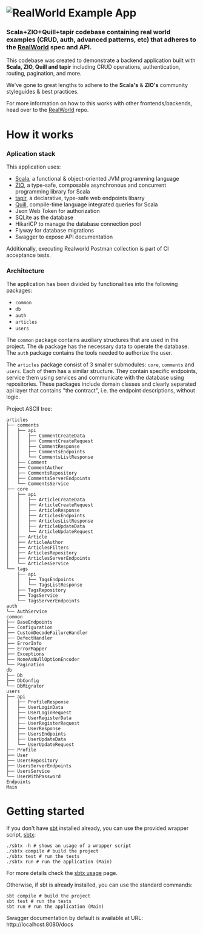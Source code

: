 # ![RealWorld Example App](logo.png)

### Scala+ZIO+Quill+tapir codebase containing real world examples (CRUD, auth, advanced patterns, etc) that adheres to the [RealWorld](https://github.com/gothinkster/realworld) spec and API.

This codebase was created to demonstrate a backend application built with **Scala, ZIO, Quill and tapir** including CRUD operations, authentication, routing, pagination, and more.

We've gone to great lengths to adhere to the **Scala's** & **ZIO's** community styleguides & best practices.

For more information on how to this works with other frontends/backends, head over to the [RealWorld](https://github.com/gothinkster/realworld) repo.


# How it works
### Aplication stack 

This application uses:

* [Scala](https://scala-lang.org), a functional & object-oriented JVM programming language
* [ZIO](https://zio.dev), a type-safe, composable asynchronous and concurrent programming library for Scala
* [tapir](https://tapir.softwaremill.com/en/latest/), a declarative, type-safe web endpoints libarry
* [Quill](https://github.com/zio/zio-quill), compile-time language integrated queries for Scala
* Json Web Token for authorization
* SQLite as the database
* HikariCP to manage the database connection pool
* Flyway for database migrations
* Swagger to expose API documentation

Additionally, executing Realworld Postman collection is part of CI acceptance tests.

### Architecture
The application has been divided by functionalities into the following packages:
* `common`
* `db`
* `auth`
* `articles`
* `users`

The `common` package contains auxiliary structures that are used in the project.
The `db` package has the necessary data to operate the database.
The `auth` package contains the tools needed to authorize the user.

The `articles` package consist of 3 smaller submodules: `core`, `comments` and `users`.
Each of them has a similar structure. They contain specific endpoints, service them using services and communicate with the database using repositories.
These packages include domain classes and clearly separated api layer that contains "the contract", i.e. the endpoint descriptions, without logic.

Project ASCII tree:

```
articles
├── comments
│   ├── api
│   │   ├── CommentCreateData 
│   │   ├── CommentCreateRequest
│   │   ├── CommentResponse
│   │   ├── CommentsEndpoints
│   │   └── CommentsListResponse
│   ├── Comment
│   ├── CommentAuthor
│   ├── CommentsRepository
│   ├── CommentsServerEndpoints
│   └── CommentsService
├── core
│   ├── api
│   │   ├── ArticleCreateData
│   │   ├── ArticleCreateRequest
│   │   ├── ArticleResponse
│   │   ├── ArticlesEndpoints
│   │   ├── ArticlesListResponse
│   │   ├── ArticleUpdateData
│   │   └── ArticleUpdateRequest
│   ├── Article
│   ├── ArticleAuthor
│   ├── ArticlesFilters
│   ├── ArticlesRepository
│   ├── ArticlesServerEndpoints
│   └── ArticlesService
└── tags
    ├── api
    │   ├── TagsEndpoints
    │   └── TagsListResponse
    ├── TagsRepository
    ├── TagsService
    └── TagsServerEndpoints
auth
└── AuthService    
common
├── BaseEndpoints
├── Configuration
├── CustomDecodeFailureHandler 
├── DefectHandler
├── ErrorInfo
├── ErrorMapper
├── Exceptions
├── NoneAsNullOptionEncoder
└── Pagination
db
├── Db
├── DbConfig
└── DbMigrator
users
├── api
│   ├── ProfileResponse
│   ├── UserLoginData
│   ├── UserLoginRequest
│   ├── UserRegisterData
│   ├── UserRegisterRequest
│   ├── UserResponse
│   ├── UsersEndpoints
│   ├── UserUpdateData
│   └── UserUpdateRequest
├── Profile
├── User
├── UsersRepository
├── UsersServerEndpoints
├── UsersService
└── UserWithPassword
Endpoints
Main
```
# Getting started

If you don't have [sbt](https://www.scala-sbt.org) installed already, you can use the provided wrapper script, [sbtx](https://github.com/dwijnand/sbt-extras#installation):

```shell
./sbtx -h # shows an usage of a wrapper script
./sbtx compile # build the project
./sbtx test # run the tests
./sbtx run # run the application (Main)
```

For more details check the [sbtx usage](https://github.com/dwijnand/sbt-extras#sbt--h) page.

Otherwise, if sbt is already installed, you can use the standard commands:

```shell
sbt compile # build the project
sbt test # run the tests
sbt run # run the application (Main)
```

Swagger documentation by default is available at URL:
http://localhost:8080/docs
